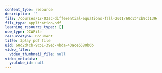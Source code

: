 ```yaml
---
content_type: resource
description: ''
file: /courses/18-03sc-differential-equations-fall-2011/60d2d4cb9cb139e54bda43ace5680b6b_IGk-7EKR35A.pdf
file_type: application/pdf
learning_resource_types: []
ocw_type: OCWFile
resourcetype: Document
title: 3play pdf file
uid: 60d2d4cb-9cb1-39e5-4bda-43ace5680b6b
video_files:
  video_thumbnail_file: null
video_metadata:
  youtube_id: null
---
```

